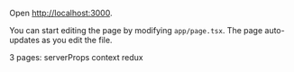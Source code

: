 Open [http://localhost:3000](http://localhost:3000).

You can start editing the page by modifying `app/page.tsx`. The page auto-updates as you edit the file.

3 pages:
serverProps
context
redux
